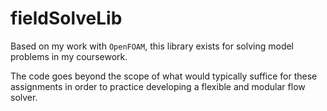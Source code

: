 # fieldSolveLib

Based on my work with `OpenFOAM`, this library exists for solving model problems in my coursework.

The code goes beyond the scope of what would typically suffice for these assignments in order to practice developing a flexible and modular flow solver.
